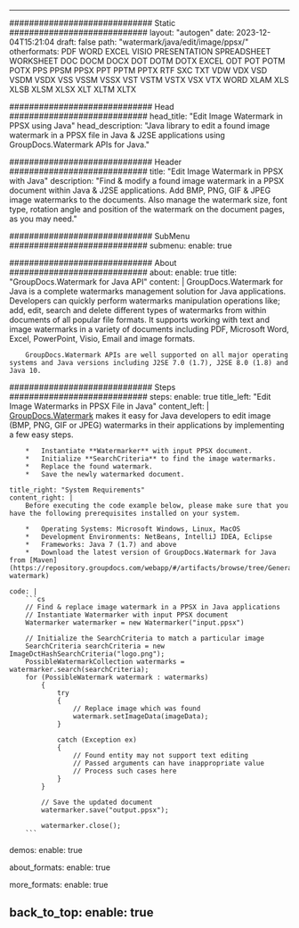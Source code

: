 
---
############################# Static ############################
layout: "autogen"
date: 2023-12-04T15:21:04
draft: false
path: "watermark/java/edit/image/ppsx/"
otherformats: PDF WORD EXCEL VISIO PRESENTATION SPREADSHEET WORKSHEET DOC DOCM DOCX DOT DOTM DOTX EXCEL ODT POT POTM POTX PPS PPSM PPSX PPT PPTM PPTX RTF SXC TXT VDW VDX VSD VSDM VSDX VSS VSSM VSSX VST VSTM VSTX VSX VTX WORD XLAM XLS XLSB XLSM XLSX XLT XLTM XLTX

############################# Head ############################
head_title: "Edit Image Watermark in PPSX using Java"
head_description: "Java library to edit a found image watermark in a PPSX file in Java & J2SE applications using GroupDocs.Watermark APIs for Java."

############################# Header ############################
title: "Edit Image Watermark in PPSX with Java"
description: "Find & modify a found image watermark in a PPSX document within Java & J2SE applications. Add BMP, PNG, GIF & JPEG image watermarks to the documents. Also manage the watermark size, font type, rotation angle and position of the watermark on the document pages, as you may need."

############################# SubMenu ############################
submenu:
    enable: true

############################# About ############################
about:
    enable: true
    title: "GroupDocs.Watermark for Java API"
    content: |
        GroupDocs.Watermark for Java is a complete watermarks management solution for Java applications. Developers can quickly perform watermarks manipulation operations like; add, edit, search and delete different types of watermarks from within documents of all popular file formats. It supports working with text and image watermarks in a variety of documents including PDF, Microsoft Word, Excel, PowerPoint, Visio, Email and image formats.
        
        GroupDocs.Watermark APIs are well supported on all major operating systems and Java versions including J2SE 7.0 (1.7), J2SE 8.0 (1.8) and Java 10.

############################# Steps ############################
steps:
    enable: true
    title_left: "Edit Image Watermarks in PPSX File in Java"
    content_left: |
        [GroupDocs.Watermark](https://products.groupdocs.com/watermark/java/) makes it easy for Java developers to edit image (BMP, PNG, GIF or JPEG) watermarks in their applications by implementing a few easy steps.

        *   Instantiate **Watermarker** with input PPSX document.
        *   Initialize **SearchCriteria** to find the image watermarks.
        *   Replace the found watermark.
        *   Save the newly watermarked document.
        
    title_right: "System Requirements"
    content_right: |
        Before executing the code example below, please make sure that you have the following prerequisites installed on your system.

        *   Operating Systems: Microsoft Windows, Linux, MacOS
        *   Development Environments: NetBeans, IntelliJ IDEA, Eclipse
        *   Frameworks: Java 7 (1.7) and above
        *   Download the latest version of GroupDocs.Watermark for Java from [Maven](https://repository.groupdocs.com/webapp/#/artifacts/browse/tree/General/repo/com/groupdocs/groupdocs-watermark)
        
    code: |
        ```cs
        // Find & replace image watermark in a PPSX in Java applications
        // Instantiate Watermarker with input PPSX document
        Watermarker watermarker = new Watermarker("input.ppsx")
        
        // Initialize the SearchCriteria to match a particular image
        SearchCriteria searchCriteria = new ImageDctHashSearchCriteria("logo.png");
        PossibleWatermarkCollection watermarks = watermarker.search(searchCriteria);
        for (PossibleWatermark watermark : watermarks)
            {
                try
                {
                    // Replace image which was found
                    watermark.setImageData(imageData);
                }
                
                catch (Exception ex)
                {
                    // Found entity may not support text editing
                    // Passed arguments can have inappropriate value
                    // Process such cases here
                }
            }
            
            // Save the updated document
            watermarker.save("output.ppsx");

            watermarker.close();
        ```        

demos:
    enable: true
        

about_formats:
    enable: true


more_formats:
    enable: true


back_to_top:
    enable: true
---